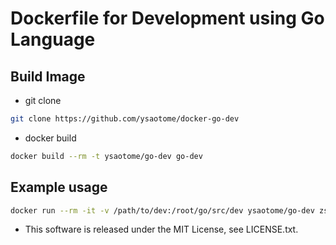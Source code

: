 Dockerfile for Development using Go Language
=====

## Build Image

* git clone

```zsh
git clone https://github.com/ysaotome/docker-go-dev
```

* docker build

```zsh
docker build --rm -t ysaotome/go-dev go-dev
```

## Example usage

```zsh
docker run --rm -it -v /path/to/dev:/root/go/src/dev ysaotome/go-dev zsh
```

* This software is released under the MIT License, see LICENSE.txt.


